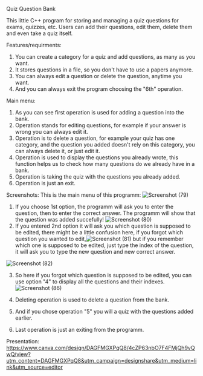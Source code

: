 Quiz Question Bank
 
This little C++ program for storing and managing a quiz questions for exams, quizzes, etc.
Users can add their questions, edit them, delete them and even take a quiz itself.

Features/requirments:
1) You can create a category for a quiz and add questions, as many as you want.
2) It stores questions in a file, so you don't have to use a papers anymore.
3) You can always edit a question or delete the question, anytime you want.
4) And you can always exit the program choosing the "6th" operation.

Main menu:
1) As you can see first operation is used for adding a question into the bank.
2) Operation stands for editing questions, for example if your answer is wrong you can always edit it.
3) Operation is to delete a question, for example your quiz has one category, and the question you added doesn't rely on this category, you can always delete it, or just edit it.
4) Operation is used to display the questions you already wrote, this function helps us to check how many questions do we already have in a bank.
5) Operation is taking the quiz with the questions you already added.
6) Operation is just an exit.
  
Screenshots:
This is the main menu of this programm:
![Screenshot (79)](https://github.com/Geralt-bit/Quiz-project/assets/72191000/1dc64579-2ca8-4f16-9166-dedd027e6f20)

1) If you choose 1st option, the programm will ask you to enter the question, then to enter the correct answer. The programm will show that the question was added succefully!
![Screenshot (80)](https://github.com/Geralt-bit/Quiz-project/assets/72191000/79183957-86a5-4f45-b179-729827af65ea)
2) If you entered 2nd option it will ask you which question is supposed to be edited, there might be a little confusion here, if you forgot which question you wanted to edit,![Screenshot (81)](https://github.com/Geralt-bit/Quiz-project/assets/72191000/bc2b1491-2884-4d8d-a9aa-54ef188f0b16) but if you remember which one is supposed to be edited, just type the index of the question, it will ask you to type the new question and new correct answer.

![Screenshot (82)](https://github.com/Geralt-bit/Quiz-project/assets/72191000/ad6ad341-e77f-40b2-9e65-13e8658c85fc)

3) So here if you forgot which question is supposed to be edited, you can use option "4" to display all the questions and their indexes.
![Screenshot (86)](https://github.com/Geralt-bit/Quiz-project/assets/72191000/b8907626-2c87-434e-88e2-edb1ae7433ce)

4) Deleting operation is used to delete a question from the bank.
5) And if you chose operation "5" you will a quiz with the questions added earlier.
6) Last operation is just an exiting from the programm.

Presentation:
https://www.canva.com/design/DAGFMGXPqQ8/4cZP63nbO7F4FMjQh9vQwQ/view?utm_content=DAGFMGXPqQ8&utm_campaign=designshare&utm_medium=link&utm_source=editor
